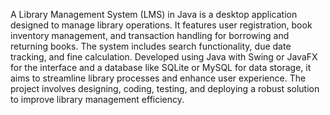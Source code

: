 A Library Management System (LMS) in Java is a desktop application designed to manage library operations. It features user registration, book inventory management, and transaction handling for borrowing and returning books. The system includes search functionality, due date tracking, and fine calculation. Developed using Java with Swing or JavaFX for the interface and a database like SQLite or MySQL for data storage, it aims to streamline library processes and enhance user experience. The project involves designing, coding, testing, and deploying a robust solution to improve library management efficiency.
